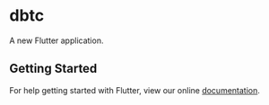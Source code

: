 # dbtc

A new Flutter application.

## Getting Started

For help getting started with Flutter, view our online
[documentation](https://flutter.io/).
